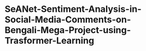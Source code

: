 # SeANet-Sentiment-Analysis-in-Social-Media-Comments-on-Bengali-Mega-Project-using-Trasformer-Learning